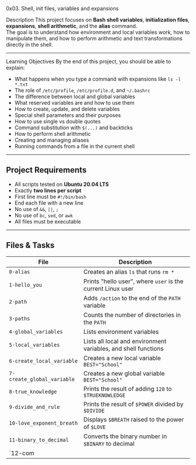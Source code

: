  0x03. Shell, init files, variables and expansions

 Description
This project focuses on **Bash shell variables**, **initialization files**, **expansions**, **shell arithmetic**, and the **alias** command.  
The goal is to understand how environment and local variables work, how to manipulate them, and how to perform arithmetic and text transformations directly in the shell.

---

 Learning Objectives
By the end of this project, you should be able to explain:
- What happens when you type a command with expansions like `ls -l *.txt`
- The role of `/etc/profile`, `/etc/profile.d`, and `~/.bashrc`
- The difference between local and global variables
- What reserved variables are and how to use them
- How to create, update, and delete variables
- Special shell parameters and their purposes
- How to use single vs double quotes
- Command substitution with `$(...)` and backticks
- How to perform shell arithmetic
- Creating and managing aliases
- Running commands from a file in the current shell

---

## Project Requirements
- All scripts tested on **Ubuntu 20.04 LTS**
- Exactly **two lines per script**
- First line must be `#!/bin/bash`
- End each file with a new line
- No use of `&&`, `||`, `;`
- No use of `bc`, `sed`, or `awk`
- All files must be executable

---

## Files & Tasks

| File | Description |
|------|-------------|
| `0-alias` | Creates an alias `ls` that runs `rm *` |
| `1-hello_you` | Prints "hello user", where `user` is the current Linux user |
| `2-path` | Adds `/action` to the end of the `PATH` variable |
| `3-paths` | Counts the number of directories in the `PATH` |
| `4-global_variables` | Lists environment variables |
| `5-local_variables` | Lists all local and environment variables, and shell functions |
| `6-create_local_variable` | Creates a new local variable `BEST="School"` |
| `7-create_global_variable` | Creates a new global variable `BEST="School"` |
| `8-true_knowledge` | Prints the result of adding `128` to `$TRUEKNOWLEDGE` |
| `9-divide_and_rule` | Prints the result of `$POWER` divided by `$DIVIDE` |
| `10-love_exponent_breath` | Displays `$BREATH` raised to the power of `$LOVE` |
| `11-binary_to_decimal` | Converts the binary number in `$BINARY` to decimal |
| `12-com
